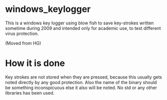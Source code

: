 windows_keylogger
=================
This is a windows key logger using blow fish to save key-strokes written sometime during 2009 and intended only for academic use, to test different virus protection.

(Moved from HG)

How it is done
==============
Key strokes are not stored when they are pressed, because this usually gets noted directly by any good protection. Also the name of the binary should be something inconspicuous else it also will be noted. No std or any other libraries has been used.  
